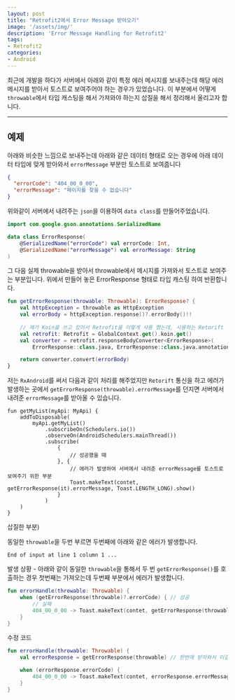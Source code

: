 ```yaml
---
layout: post
title: "Retrofit2에서 Error Message 받아오기"
image: '/assets/img/'
description: 'Error Message Handling for Retrofit2'
tags:
- Retrofit2
categories:
- Android
---
```


최근에 개발을 하다가 서버에서 아래와 같이 특정 에러 메시지를 보내주는데 해당 에러 메시지를 받아서 토스트로 보여주어야 하는 경우가 있었습니다.
이 부분에서 어떻게 `throwable`에서 타입 캐스팅을 해서 가져와야 하는지 삽질을 해서 정리해서 올리고자 합니다.

---

## 예제

아래와 비슷한 느낌으로 보내주는데 아래와 같은 데이터 형태로 오는 경우에 아래 데이터 타입에 맞게 받아와서 `errorMessage` 부분만 토스트로 보여줍니다


```json
{
  "errorCode": "404_00_0_00",
  "errorMessage": "페이지를 찾을 수 없습니다"
}
```

위와같이 서버에서 내려주는 `json`을 이용하여 `data class`를 만들어주었습니다.

```kotlin
import com.google.gson.annotations.SerializedName

data class ErrorResponse(
    @SerializedName("errorCode") val errorCode: Int,
    @SerializedName("errorMessage") val errorMessage: String
)
```

그 다음 실제 throwable을 받아서 throwable에서 메시지를 가져와서 토스트로 보여주는 부분입니다.
위에서 만들어 놓은 ErrorResponse 형태로 타입 캐스팅 하여 반환합니다.

```kotlin
fun getErrorResponse(throwable: Throwable): ErrorResponse? {
    val httpException = throwable as HttpException
    val errorBody = httpException.response()?.errorBody()!!
    
    // 제가 Koin을 쓰고 있어서 Retrofit을 이렇게 사용 했는데, 사용하는 Retorift 객체를 넘겨주면 됩니다.
    val retrofit: Retrofit = GlobalContext.get().koin.get()
    val converter = retrofit.responseBodyConverter<ErrorResponse>(
        ErrorResponse::class.java, ErrorResponse::class.java.annotations)

    return converter.convert(errorBody)
}
```

저는 `RxAndroid`를 써서 다음과 같이 처리를 해주었지만 `Retorift` 통신을 하고 에러가 발생하는 곳에서
`getErrorResponse(throwable).errorMessage`를 던지면 서버에서 내려준 `errorMessage`를 받아올 수 있습니다.

```kotrlin
fun getMyList(myApi: MyApi) {
    addToDisposable(
        myApi.getMyList()
            .subscribeOn(Schedulers.io())
            .observeOn(AndroidSchedulers.mainThread())
            .subscribe(
                {
                    // 성공했을 때
                }, {
                    // 에러가 발생하여 서버에서 내려준 errorMessage를 토스트로 보여주기 위한 부분
                    Toast.makeText(contet, getErrorResponse(it).errorMessage, Toast.LENGTH_LONG).show()
                }
            )
    )
}
```

삽질한 부분)

동일한 `throwable`을 두번 부르면 두번째에 아래와 같은 에러가 발생합니다.

```
End of input at line 1 column 1 ... 
```

발생 상황 - 아래와 같이 동일한 `throwable`을 통해서 두 번 `getErrorResponse()`를 호출하는 경우 첫번째는 가져오는데 두번째 부분에서 에러가 발생합니다.

```kotlin
fun errorHandle(throwable: Throwable) {
    when (getErrorResponse(throwable)?.errorCode) { // 성공
        // 실패
        404_00_0_00 -> Toast.makeText(contet, getErrorResponse(throwable).errorMessage, Toast.LENGTH_LONG).show()
    }
}
```

수정 코드

```kotlin
fun errorHandle(throwable: Throwable) {
    val errorResponse = getErrorResponse(throwable) // 한번에 받아와서 이걸 가지고 재사용

    when (errorResponse.errorCode) {
        404_00_0_00 -> Toast.makeText(contet, errorResponse.errorMessage, Toast.LENGTH_LONG).show()
    }
}
```